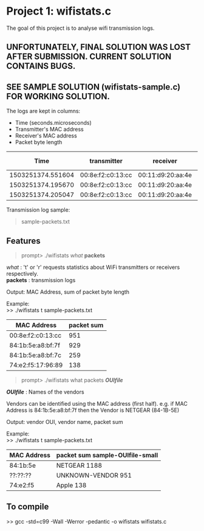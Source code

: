 # Project 1: wifistats.c
The goal of this project is to analyse wifi transmission logs. 

## UNFORTUNATELY, FINAL SOLUTION WAS LOST AFTER SUBMISSION. CURRENT SOLUTION CONTAINS BUGS.
## SEE SAMPLE SOLUTION (wifistats-sample.c) FOR WORKING SOLUTION. 

The logs are kept in columns:  
- Time (seconds.microseconds)  
- Transmitter's MAC address  
- Receiver's MAC address  
- Packet byte length  

Time | transmitter | receiver | packet length
--- | --- | --- | ---
1503251374.551604|	00:8e:f2:c0:13:cc|	00:11:d9:20:aa:4e|	157
1503251374.195670|	00:8e:f2:c0:13:cc|	00:11:d9:20:aa:4e|	397
1503251374.205047|	00:8e:f2:c0:13:cc|	00:11:d9:20:aa:4e|	397

Transmission log sample:  
> sample-packets.txt

## Features
> prompt> ./wifistats *what* **packets**

*what* : 't' or 'r' requests statistics about WiFi transmitters or receivers respectively.  
**packets** : transmission logs  
  
Output: MAC Address, sum of packet byte length  
  
Example:  
\>> ./wifistats t sample-packets.txt
   
MAC Address | packet sum
 --- | ---
00:8e:f2:c0:13:cc|	951
84:1b:5e:a8:bf:7f|	929
84:1b:5e:a8:bf:7c|	259
74:e2:f5:17:96:89|	138

> prompt> ./wifistats what packets ***OUIfile***

***OUIfile*** : Names of the vendors 

Vendors can be identified using the MAC address (first half). 
e.g. 
if MAC Address is 84:1b:5e:a8:bf:7f
then the Vendor is NETGEAR (84-1B-5E)

Output: vendor OUI, vendor name, packet sum

Example:  
\>> ./wifistats t sample-packets.txt
   
MAC Address | packet sum sample-OUIfile-small
 --- | ---
84:1b:5e|	NETGEAR	1188
??:??:??|	UNKNOWN-VENDOR	951
74:e2:f5|	Apple	138


## To compile
\>> gcc -std=c99 -Wall -Werror -pedantic -o wifistats wifistats.c
